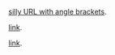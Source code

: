 [silly URL with angle brackets](<?}]*+|&)>).

[link](<url://with spaces> "title").

[link][].

[link]: <url with spaces> "title"
